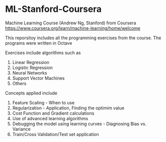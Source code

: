 # ML-Stanford-Coursera
Machine Learning Course (Andrew Ng, Stanford) from Coursera 
https://www.coursera.org/learn/machine-learning/home/welcome

This reporsitoy includes all the programming exercises from the course.
The programs were written in Octave

Exercises include algorithms such as
1. Linear Regression
2. Logistic Regression
3. Neural Networks
4. Support Vector Machines
5. Others

Concepts applied include
1. Feature Scaling - When to use
2. Regularization - Application, Finding the optimim value
3. Cost Function and Gradient calculations
4. Use of advanced learning algorithms
5. Debugging the model using learning curves - Diagnosing Bias vs. Variance
6. Train/Cross Validation/Test set application